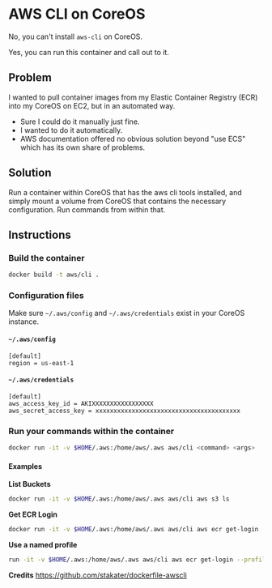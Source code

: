 # AWS CLI on CoreOS

No, you can't install `aws-cli` on CoreOS.

Yes, you can run this container and call out to it.

## Problem

I wanted to pull container images from my Elastic Container Registry (ECR) into my CoreOS on EC2, but in an automated way.

  * Sure I could do it manually just fine.
  * I wanted to do it automatically.
  * AWS documentation offered no obvious solution beyond "use ECS" which has its own share of problems.

## Solution

Run a container within CoreOS that has the aws cli tools installed, and simply mount a volume from CoreOS that contains the necessary configuration. Run commands from within that.

## Instructions

### Build the container

```bash
docker build -t aws/cli .
```

### Configuration files

Make sure `~/.aws/config` and `~/.aws/credentials` exist in your CoreOS instance.

#### `~/.aws/config`

```
[default]
region = us-east-1
```

#### `~/.aws/credentials`

```
[default]
aws_access_key_id = AKIXXXXXXXXXXXXXXXXX
aws_secret_access_key = xxxxxxxxxxxxxxxxxxxxxxxxxxxxxxxxxxxxxxxx
```

### Run your commands within the container

```bash
docker run -it -v $HOME/.aws:/home/aws/.aws aws/cli <command> <args>
```

#### Examples

**List Buckets**

```bash
docker run -it -v $HOME/.aws:/home/aws/.aws aws/cli aws s3 ls
```

**Get ECR Login**

```bash
docker run -it -v $HOME/.aws:/home/aws/.aws aws/cli aws ecr get-login
```

**Use a named profile**

```bash
run -it -v $HOME/.aws:/home/aws/.aws aws/cli aws ecr get-login --profile groove
```


**Credits**
https://github.com/stakater/dockerfile-awscli
